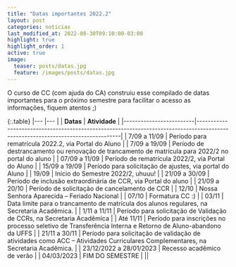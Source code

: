 ```yaml
---
title: "Datas importantes 2022.2"
layout: post
categories: noticias
last_modified_at: 2022-08-30T09:10:00-03:00
highlight: true
highlight_order: 1
active: true
image:
  teaser: posts/datas.jpg
  feature: /images/posts/datas.jpg
---
```


O curso de CC (com ajuda do CA) construiu esse compilado de datas importantes para o próximo semestre para facilitar o acesso as informações, fiquem atentos ;) 


{:.table}
|--- |--- |
| **Datas**   | **Atividade**                                                                                                                   |
|-------------------------|---------------------------------------------------------------------------------------------------------------------------------|
| 7/09 a 11/09            | Período para rematrícula 2022.2, via Portal do Aluno                                                                            |
| 7/09 a 19/09            | Período de destrancamento ou renovação de trancamento de matrícula para 2022/2 no portal do aluno                               |
| 07/09 a 11/09           | Período de rematrícula 2022/2, via Portal do Aluno                                                                              |
| 15/09 a 19/09           | Período para solicitação de ajustes, via portal do Aluno                                                                        |
| 19/09                   | Início do Semestre 2022/2, uhuuu!                                                                                               |
| 21/09 a 30/09           | Período de inclusão extraordinária de CCR, via Portal do aluno                                                                  |
| 21/09 a 20/10           | Período de solicitação de cancelamento de CCR                                                                                   |
| 12/10                   | Nossa Senhora Aparecida – Feriado Nacional                                                                                      |
| 07/10                   | Formatura CC :)                                                                                                                 |
| 03/11                   | Data limite para o trancamento de matrícula dos alunos regulares, na Secretaria Acadêmica.                                      |
| 1/11 a 11/11            | Período para solicitação de Validação de CCRs, na Secretaria Acadêmica                                                          |
| Até 11/11               | Período para inscrições no processo seletivo de Transferência Interna e Retorno de Aluno-abandono da UFFS                       |
| 21/11 a 30/11           | Período para solicitação de validação de atividades como ACC – Atividades Curriculares Complementares, na Secretaria Acadêmica. |
| 23/12/2022 a 28/01/2023 | Recesso acadêmico de verão                                                                                                      |
| 04/03/2023                   | FIM DO SEMESTRE                                                                     |
||